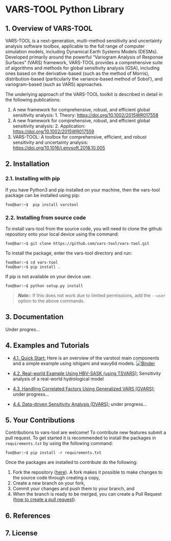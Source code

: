 # VARS-TOOL Python Library

## 1. Overview of VARS-TOOL

VARS-TOOL is a next-generation, multi-method sensitivity and uncertainty analysis software toolbox,
applicable to the full range of computer simulation models, including Dynamical Earth Systems
Models (DESMs). Developed primarily around the powerful “Variogram Analysis of Response
Surfaces” (VARS) framework, VARS-TOOL provides a comprehensive suite of algorithms and
methods for global sensitivity analysis (GSA), including ones based on the derivative-based (such as
the method of Morris), distribution-based (particularly the variance-based method of Sobol’), and
variogram-based (such as VARS) approaches.

The underlying approach of the VARS-TOOL toolkit is described in detail in the following publications:

1. A new framework for comprehensive, robust, and efficient global sensitivity analysis: 1. Theory: https://doi.org/10.1002/2015WR017558 
2. A new framework for comprehensive, robust, and efficient global sensitivity analysis: 2. Application: https://doi.org/10.1002/2015WR017559
3. VARS-TOOL: A toolbox for comprehensive, efficient, and robust sensitivity and uncertainty analysis: https://doi.org/10.1016/j.envsoft.2018.10.005


## 2. Installation

### 2.1. Installing with pip

If you have Python3 and pip installed on your machine, then the vars-tool package can be installed using pip:
```console
foo@bar:~$  pip install varstool
```

### 2.2. Installing from source code

To install vars-tool from the source code, you will need to clone the github repository onto your local device using the command:
```console
foo@bar:~$ git clone https://github.com/vars-tool/vars-tool.git
```
To install the package, enter the vars-tool directory and run:
```console
foo@bar:~$ cd vars-tool
foo@bar:~$ pip install .
```
If pip is not available on your device use:
```console
foo@bar:~$ python setup.py install
```
> **_Note:_**: If this does not work due to limited permissions, add the `--user` option to the above commands.

## 3. Documentation

Under progres...

## 4. Examples and Tutorials

* [4.1. Quick Start:](https://github.com/vars-tool/vars-tool/blob/master/tutorial/QucikStart-Tutorial.ipynb) Here is an overview of the varstool main components and a simple example using ishigami and wavy6d models. [![Binder](https://mybinder.org/badge_logo.svg)](https://mybinder.org/v2/gh/vars-tool/vars-tool/HEAD?filepath=https%3A%2F%2Fgithub.com%2Fvars-tool%2Fvars-tool%2Fblob%2Fmaster%2Ftutorial%2FQucikStart-Tutorial.ipynb)

* [4.2. Real-world Example Using HBV-SASK (using TSVARS):](url) Sensitivity analysis of a real-world hydrological model 
	
* [4.3. Handling Correlated Factors Using Generalized VARS (GVARS):](url) under progress...
	
* [4.4. Data-driven Sensitivity Analysis (DVARS):](url) under progress...

## 5. Your Contributions

Contributions to vars-tool are welcome! To contribute new features submit a pull request. To get started it is recommended to install the packages in `requirements.txt` by using the following command:
```console
foo@bar:~$ pip install -r requirements.txt
```
Once the packages are installed to contribute do the following:
1. Fork the repository ([here](https://github.com/vars-tool/vars-tool/fork)). A fork makes it possible to make changes to the source code through creating a copy,
2. Create a new branch on your fork,
3. Commit your changes and push them to your branch, and
4. When the branch is ready to be merged, you can create a Pull Request ([how to create a pull request](https://gist.github.com/MarcDiethelm/7303312)).

## 6. References

## 7. License


